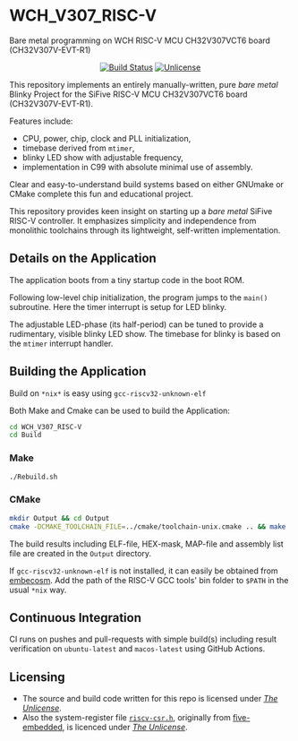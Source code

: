 # WCH_V307_RISC-V
Bare metal programming on WCH RISC-V MCU CH32V307VCT6 board (CH32V307V-EVT-R1)

<p align="center">
    <a href="https://github.com/Embedded-System-Lovers/WCH_V307_RISC-V/actions">
        <img src="https://github.com/Embedded-System-Lovers/WCH_V307_RISC-V/actions/workflows/WCH_V307_RISC-V.yml/badge.svg" alt="Build Status"></a>
    <a href="https://github.com/Embedded-System-Lovers/WCH_V307_RISC-V/blob/master/LICENSE">
        <img src="https://img.shields.io/badge/license-Unlicense-blue.svg" alt="Unlicense"></a>
</p>

This repository implements an entirely manually-written, pure
_bare_ _metal_ Blinky Project for the SiFive
RISC-V MCU CH32V307VCT6 board  (CH32V307V-EVT-R1).

Features include:
  - CPU, power, chip, clock and PLL initialization,
  - timebase derived from `mtimer`,
  - blinky LED show with adjustable frequency,
  - implementation in C99 with absolute minimal use of assembly.

Clear and easy-to-understand build systems based on either
GNUmake or CMake complete this fun and educational project.

This repository provides keen insight on starting up
a _bare_ _metal_ SiFive RISC-V controller. It emphasizes
simplicity and independence from monolithic toolchains
through its lightweight, self-written implementation.

## Details on the Application

The application boots from a tiny startup code in the boot ROM.

Following low-level chip initialization, the program jumps to
the `main()` subroutine. Here the timer interrupt is setup
for LED blinky.

The adjustable LED-phase (its half-period) can be tuned
to provide a rudimentary, visible blinky LED show.
The timebase for blinky is based on the `mtimer`
interrupt handler.

## Building the Application

Build on `*nix*` is easy using `gcc-riscv32-unknown-elf`

Both Make and Cmake can be used to build the Application:

```sh
cd WCH_V307_RISC-V
cd Build
```
### Make

```sh
./Rebuild.sh
```

### CMake

```sh
mkdir Output && cd Output
cmake -DCMAKE_TOOLCHAIN_FILE=../cmake/toolchain-unix.cmake .. && make
```

The build results including ELF-file, HEX-mask, MAP-file
and assembly list file are created in the `Output` directory.

If `gcc-riscv32-unknown-elf` is not installed, it can easily
be obtained from [embecosm](https://www.embecosm.com/resources/tool-chain-downloads/#riscv-stable).
Add the path of the RISC-V GCC tools' bin folder to `$PATH`
in the usual `*nix` way.

## Continuous Integration

CI runs on pushes and pull-requests with simple
build(s) including result verification on `ubuntu-latest`
and `macos-latest` using GitHub Actions.

## Licensing

  - The source and build code written for this repo is licensed under [_The_ _Unlicense_](./LICENSE).
  - Also the system-register file [`riscv-csr.h`](https://github.com/Embedded-System-Lovers/RED-V_SiFive_RISC-V_FE310_SoC/blob/master/Code/Mcal/riscv-csr.h), originally from [five-embedded](https://five-embeddev.com), is licenced under [_The_ _Unlicense_](./LICENSE).

